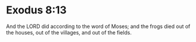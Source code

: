 # Exodus 8:13

And the LORD did according to the word of Moses; and the frogs died out of the houses, out of the villages, and out of the fields.